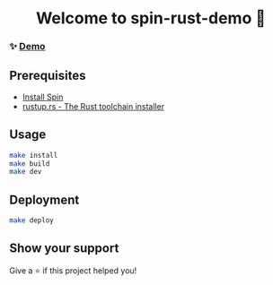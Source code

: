 <h1 align="center">Welcome to spin-rust-demo 👋</h1>
<p>
</p>

### ✨ [Demo](https://spin-rust-demo-dxsyaiee.fermyon.app)

## Prerequisites
- [Install Spin](https://developer.fermyon.com/spin/install)
- [rustup.rs - The Rust toolchain installer](https://rustup.rs/)


## Usage

```sh
make install
make build
make dev
```

## Deployment

```sh
make deploy
```

## Show your support

Give a ⭐️ if this project helped you!
